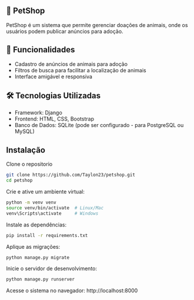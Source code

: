 ## 🐾 PetShop
PetShop é um sistema que permite gerenciar doações de animais, onde os usuários podem publicar anúncios para adoção.

## 🚀 Funcionalidades

- Cadastro de anúncios de animais para adoção
- Filtros de busca para facilitar a localização de animais
- Interface amigável e responsiva

## 🛠️ Tecnologias Utilizadas
- Framework: Django
- Frontend: HTML, CSS, Bootstrap
- Banco de Dados: SQLite (pode ser configurado - para PostgreSQL ou MySQL)

## Instalação

Clone o repositorio

```bash
git clone https://github.com/Taylon23/petshop.git
cd petshop

```
Crie e ative um ambiente virtual:

```bash
python -m venv venv  
source venv/bin/activate  # Linux/Mac  
venv\Scripts\activate     # Windows  

```
Instale as dependências:

```bash
pip install -r requirements.txt
```
Aplique as migrações:
```bash
python manage.py migrate
```
Inicie o servidor de desenvolvimento:
```bash
python manage.py runserver

```
Acesse o sistema no navegador: http://localhost:8000
